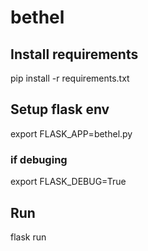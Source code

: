 # bethel

## Install requirements
pip install -r requirements.txt

## Setup flask env
export FLASK_APP=bethel.py

### if debuging
export FLASK_DEBUG=True

## Run
flask run

